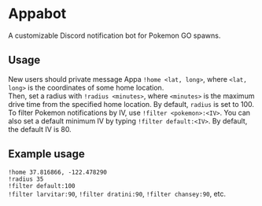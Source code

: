 # Appabot
A customizable Discord notification bot for Pokemon GO spawns.
## Usage
New users should private message Appa `!home <lat, long>`, where `<lat, long>` is the coordinates of some home location.  
Then, set a radius with `!radius <minutes>`, where `<minutes>` is the maximum drive time from the specified home location. By default, `radius` is set to 100.  
To filter Pokemon notifications by IV, use `!filter <pokemon>:<IV>`. You can also set a default minimum IV by typing `!filter default:<IV>`. By default, the default IV is 80.
## Example usage
`!home 37.816866, -122.478290`  
`!radius 35`  
`!filter default:100`  
`!filter larvitar:90`, `!filter dratini:90`, `!filter chansey:90`, etc.
